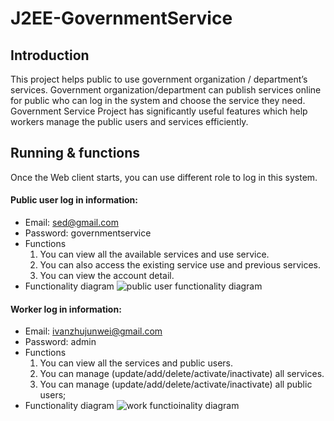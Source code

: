# J2EE-GovernmentService

## Introduction
This project helps public to use government organization / department’s services. Government organization/department can publish services online for public who can log in the system and choose the service they need. Government Service Project has significantly useful features which help workers manage the public users and services efficiently.

## Running & functions
Once the Web client starts, you can use different role to log in this system.

#### Public user log in information:
 - Email: sed@gmail.com
 - Password: governmentservice
 - Functions
	 1. You can view all the available services and use service.
	 2. You can also access the existing service use and previous services.
	 3. You can view the account detail.
- Functionality diagram
![public user functionality diagram](https://lh3.googleusercontent.com/X4S7Yj0pOe1Q6F0TVLoqpLijUJLaF8b6pzlX3ipEaXW6Cltwgi7LSd-F_kt6Pa_6gx6TY5YPlF_a "1")
#### Worker log in information:
- Email: ivanzhujunwei@gmail.com
- Password: admin
- Functions         
	1. You can view all the services and public users.
	2. You can manage (update/add/delete/activate/inactivate) all services.
	3. You can manage (update/add/delete/activate/inactivate) all public users;
- Functionality diagram
![work functioinality diagram](https://lh3.googleusercontent.com/aIdl6inohsHEOGiztBNe9yY6TUj3ndfhRo3M3l67VZy8Emsu033ipBjMfF5KdgbwbFGIwdnqvGYl "2")
